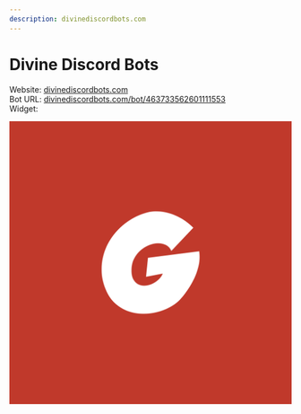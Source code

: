 ```yaml
---
description: divinediscordbots.com
---
```


# Divine Discord Bots

Website: [divinediscordbots.com](https://divinediscordbots.com)  
Bot URL: [divinediscordbots.com/bot/463733562601111553](https://divinediscordbots.com/bot/463733562601111553)  
Widget:

![](../.gitbook/assets/53fb512afe1b75673cf6931152c037fa.png)

